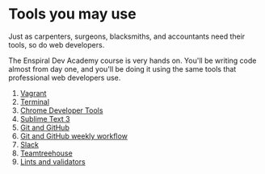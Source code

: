 # Tools you may use

Just as carpenters, surgeons, blacksmiths, and accountants need their tools, so do web developers.

The Enspiral Dev Academy course is very hands on. You'll be writing code almost from day one, and you'll be doing it using the same tools that professional web developers use.

1. [Vagrant](./vagrant/)
2. [Terminal](./terminal/)
3. [Chrome Developer Tools](./chrome-dev-tools/)
4. [Sublime Text 3](./sublime-text-3/)
5. [Git and GitHub](./git-and-github/)
6. [Git and GitHub weekly workflow](./git-and-github/using-github-during-phase-0.md)
7. [Slack](./slack)
8. [Teamtreehouse](./treehouse)
9. [Lints and validators](./lints-and-validators)
